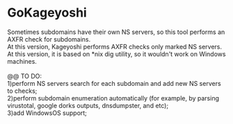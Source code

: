 # GoKageyoshi
Sometimes subdomains have their own NS servers, so this tool performs an AXFR check for subdomains.
<br>
At this version, Kageyoshi performs AXFR checks only marked NS servers.<br> 
At this version, it is based on *nix dig utility, so it wouldn't work on Windows machines. <br>
<br>
@@ TO DO:
<br>
1)perform NS servers search for each subdomain and add new NS servers to checks;
<br>
2)perform subdomain enumeration automatically (for example, by parsing virustotal, google dorks outputs, dnsdumpster, and etc);
<br>
3)add WindowsOS support;
